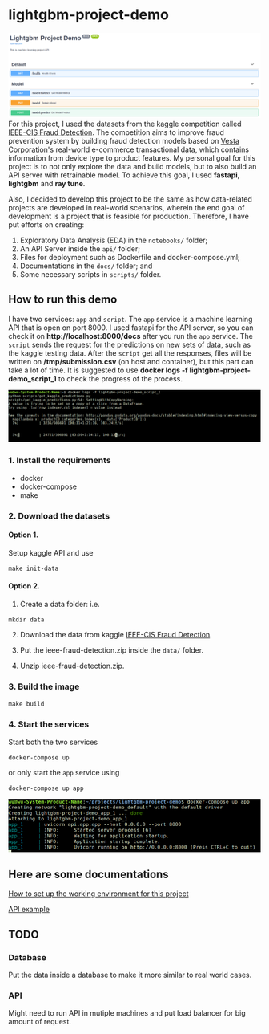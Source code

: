 # lightgbm-project-demo
![image](pictures/api-ui.png)
For this project, I used the datasets from the  kaggle competition called [IEEE-CIS Fraud Detection](https://www.kaggle.com/c/ieee-fraud-detection/data). The competition aims to improve fraud prevention system by building fraud detection models based on [Vesta Corporation's](https://trustvesta.com/) real-world e-commerce transactional data, which contains information from device type to product features.  My personal goal for this project is to not only explore the data and build models, but to also build an API server with retrainable model.  To achieve this goal, I used **fastapi**, **lightgbm** and **ray tune**. 

Also, I decided to develop this project to be the same as how data-related projects are developed in real-world scenarios, wherein the end goal of development is a project that is feasible for production. Therefore, I have put efforts on creating:

1. Exploratory Data Analysis (EDA) in the `notebooks/` folder;
2. An API Server inside the `api/` folder;
3. Files for deployment such as Dockerfile and docker-compose.yml;
4. Documentations in the `docs/` folder; and
5. Some necessary scripts in `scripts/` folder.

## How to run this demo
I have two services: `app` and `script`. The `app` service is a machine learning API that is open on port 8000. I used fastapi for the API server, so you can check it on **http://localhost:8000/docs** after you run the `app` service. The `script` sends the request for the predictions on new sets of data, such as the kaggle testing data. After the `script` get all the responses, files will be written on **/tmp/submission.csv** (on host and container), but this part can take a lot of time. It is suggested to use **docker logs -f lightgbm-project-demo_script_1** to check the progress of the process.

![image](pictures/docker-logs.png)

### 1. Install the requirements
- docker
- docker-compose
- make 

### 2. Download the datasets
#### Option 1. 
Setup kaggle API and use 
```
make init-data
```

#### Option 2.
1. Create a data folder: i.e. 
```
mkdir data
```
2. Download the data from kaggle [IEEE-CIS Fraud Detection](https://www.kaggle.com/c/ieee-fraud-detection/data).

3. Put the ieee-fraud-detection.zip inside the `data/` folder.
4. Unzip ieee-fraud-detection.zip.

### 3. Build the image
```
make build
```

### 4. Start the services
Start both the two services
```
docker-compose up
```
or only start the `app` service using
```
docker-compose up app
```

![image](pictures/docker-compose-up-app.png)
## Here are some documentations
[How to set up the working environment for this project](docs/dev_mode.md)

[API example](docs/api_example.md)

## TODO
### Database
Put the data inside a database to make it more similar to real world cases.

### API 
Might need to run API in mutiple machines and put load balancer for big amount of  request.